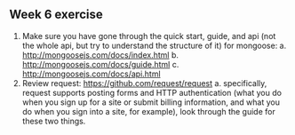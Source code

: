 ## Week 6 exercise

1. Make sure you have gone through the quick start, guide, and api (not the
   whole api, but try to understand the structure of it) for mongoose:
   a. http://mongoosejs.com/docs/index.html
   b. http://mongoosejs.com/docs/guide.html
   c. http://mongoosejs.com/docs/api.html
2. Review request: https://github.com/request/request
   a. specifically, request supports posting forms and HTTP authentication
   (what you do when you sign up for a site or submit billing information,
   and what you do when you sign into a site, for example), look through the
   guide for these two things.

